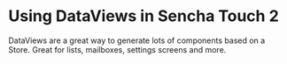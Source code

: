 # Using DataViews in Sencha Touch 2 #

DataViews are a great way to generate lots of components based on a Store. Great for lists, mailboxes, settings screens and more.
